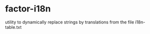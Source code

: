 factor-i18n
===========
utility to dynamically replace strings by translations from the file i18n-table.txt
